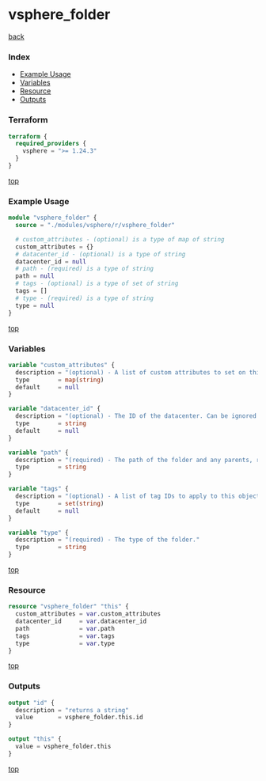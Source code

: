 # vsphere_folder

[back](../vsphere.md)

### Index

- [Example Usage](#example-usage)
- [Variables](#variables)
- [Resource](#resource)
- [Outputs](#outputs)

### Terraform

```terraform
terraform {
  required_providers {
    vsphere = ">= 1.24.3"
  }
}
```

[top](#index)

### Example Usage

```terraform
module "vsphere_folder" {
  source = "./modules/vsphere/r/vsphere_folder"

  # custom_attributes - (optional) is a type of map of string
  custom_attributes = {}
  # datacenter_id - (optional) is a type of string
  datacenter_id = null
  # path - (required) is a type of string
  path = null
  # tags - (optional) is a type of set of string
  tags = []
  # type - (required) is a type of string
  type = null
}
```

[top](#index)

### Variables

```terraform
variable "custom_attributes" {
  description = "(optional) - A list of custom attributes to set on this resource."
  type        = map(string)
  default     = null
}

variable "datacenter_id" {
  description = "(optional) - The ID of the datacenter. Can be ignored if creating a datacenter folder, otherwise required."
  type        = string
  default     = null
}

variable "path" {
  description = "(required) - The path of the folder and any parents, relative to the datacenter and folder type being defined."
  type        = string
}

variable "tags" {
  description = "(optional) - A list of tag IDs to apply to this object."
  type        = set(string)
  default     = null
}

variable "type" {
  description = "(required) - The type of the folder."
  type        = string
}
```

[top](#index)

### Resource

```terraform
resource "vsphere_folder" "this" {
  custom_attributes = var.custom_attributes
  datacenter_id     = var.datacenter_id
  path              = var.path
  tags              = var.tags
  type              = var.type
}
```

[top](#index)

### Outputs

```terraform
output "id" {
  description = "returns a string"
  value       = vsphere_folder.this.id
}

output "this" {
  value = vsphere_folder.this
}
```

[top](#index)